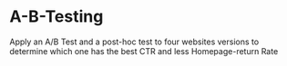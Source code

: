 # A-B-Testing
Apply an A/B Test and a post-hoc test to four websites versions to determine which one has the best CTR and less Homepage-return Rate
